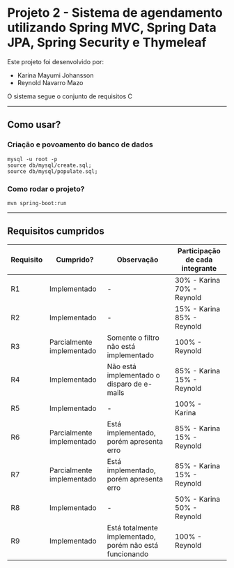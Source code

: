 # Projeto 2 - Sistema de agendamento utilizando Spring MVC, Spring Data JPA, Spring Security e Thymeleaf

Este projeto foi desenvolvido por:
- Karina Mayumi Johansson 
- Reynold Navarro Mazo

O sistema segue o conjunto de requisitos C

___
## Como usar?

### Criação e povoamento do banco de dados

```
mysql -u root -p
source db/mysql/create.sql;
source db/mysql/populate.sql;
```

### Como rodar o projeto?

```
mvn spring-boot:run
```
___
## Requisitos cumpridos

| Requisito | Cumprido?                 | Observação                                                | Participação de cada integrante |
|-----------|---------------------------|-----------------------------------------------------------|---------------------------------|
| R1        | Implementado              | -                                                         | 30% - Karina 70% - Reynold      |
| R2        | Implementado              | -                                                         | 15% - Karina 85% - Reynold      |
| R3        | Parcialmente implementado | Somente o filtro não está implementado                    | 100% - Reynold                  |
| R4        | Implementado              | Não está implementado o disparo de e-mails                | 85% - Karina 15% - Reynold      |
| R5        | Implementado              | -                                                         | 100% - Karina                   |
| R6        | Parcialmente implementado | Está implementado, porém apresenta erro                   | 85% - Karina 15% - Reynold      |
| R7        | Parcialmente implementado | Está implementado, porém apresenta erro                   | 85% - Karina 15% - Reynold      |
| R8        | Implementado              | -                                                         | 50% - Karina 50% - Reynold      |
| R9        | Implementado              | Está totalmente implementado,  porém não está funcionando | 100% - Reynold                  |